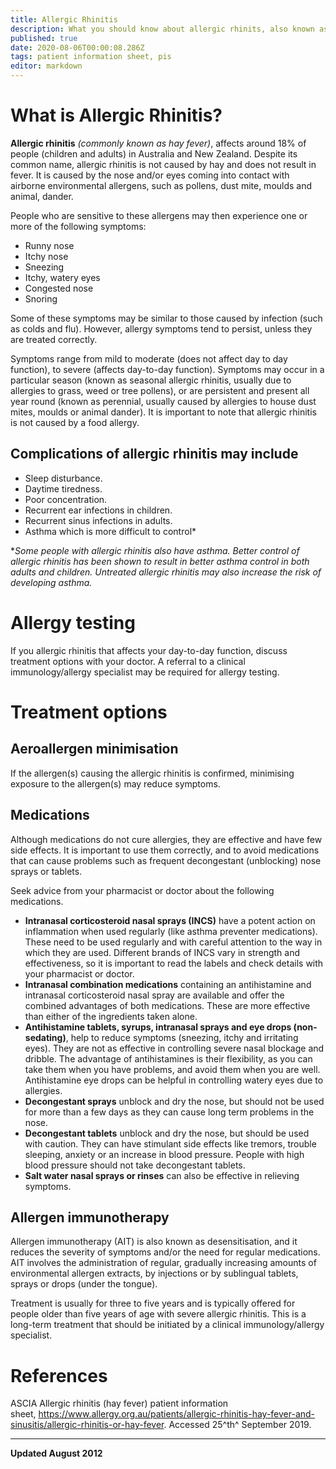 ```yaml
---
title: Allergic Rhinitis
description: What you should know about allergic rhinits, also known as ‘hay fever’
published: true
date: 2020-08-06T00:00:08.286Z
tags: patient information sheet, pis
editor: markdown
---
```


# What is Allergic Rhinitis?

**Allergic rhinitis** *(commonly known as hay fever)*, affects around 18% of people (children and adults) in Australia and New Zealand. Despite its common name, allergic rhinitis is not caused by hay and does not result in fever. It is caused by the nose and/or eyes coming into contact with airborne environmental allergens, such as pollens, dust mite, moulds and animal, dander. 

People who are sensitive to these allergens may then experience one or more of the following symptoms:

-   Runny nose
-   Itchy nose
-   Sneezing
-   Itchy, watery eyes
-   Congested nose
-   Snoring

Some of these symptoms may be similar to those caused by infection (such as colds and flu). However, allergy symptoms tend to persist, unless they are treated correctly.

Symptoms range from mild to moderate (does not affect day to day function), to severe (affects day-to-day function). Symptoms may occur in a particular season (known as seasonal allergic rhinitis, usually due to allergies to grass, weed or tree pollens), or are persistent and present all year round (known as perennial, usually caused by allergies to house dust mites, moulds or animal dander). It is important to note that allergic rhinitis is not caused by a food allergy.

## Complications of allergic rhinitis may include

-   Sleep disturbance.
-   Daytime tiredness.
-   Poor concentration.
-   Recurrent ear infections in children.
-   Recurrent sinus infections in adults.
-   Asthma which is more difficult to control*

**Some people with allergic rhinitis also have asthma. Better control of allergic rhinitis has been shown to result in better asthma control in both adults and children. Untreated allergic rhinitis may also increase the risk of developing asthma.*

# Allergy testing

If you allergic rhinitis that affects your day-to-day function, discuss treatment options with your doctor. A referral to a clinical immunology/allergy specialist may be required for allergy testing.

# Treatment options

## Aeroallergen minimisation

If the allergen(s) causing the allergic rhinitis is confirmed, minimising exposure to the allergen(s) may reduce symptoms.

## Medications

Although medications do not cure allergies, they are effective and have few side effects. It is important to use them correctly, and to avoid medications that can cause problems such as frequent decongestant (unblocking) nose sprays or tablets.

Seek advice from your pharmacist or doctor about the following medications.

-   **Intranasal corticosteroid nasal sprays (INCS)** have a potent action on inflammation when used regularly (like asthma preventer medications). These need to be used regularly and with careful attention to the way in which they are used. Different brands of INCS vary in strength and effectiveness, so it is important to read the labels and check details with your pharmacist or doctor.
-   **Intranasal combination medications** containing an antihistamine and intranasal corticosteroid nasal spray are available and offer the combined advantages of both medications. These are more effective than either of the ingredients taken alone.
-   **Antihistamine tablets, syrups, intranasal sprays and eye drops (non-sedating)**, help to reduce symptoms (sneezing, itchy and irritating eyes). They are not as effective in controlling severe nasal blockage and dribble. The advantage of antihistamines is their flexibility, as you can take them when you have problems, and avoid them when you are well. Antihistamine eye drops can be helpful in controlling watery eyes due to allergies.
-   **Decongestant sprays** unblock and dry the nose, but should not be used for more than a few days as they can cause long term problems in the nose.
-   **Decongestant tablets** unblock and dry the nose, but should be used with caution. They can have stimulant side effects like tremors, trouble sleeping, anxiety or an increase in blood pressure. People with high blood pressure should not take decongestant tablets.
-   **Salt water nasal sprays or rinses** can also be effective in relieving symptoms.

## Allergen immunotherapy

Allergen immunotherapy (AIT) is also known as desensitisation, and it reduces the severity of symptoms and/or the need for regular medications. AIT involves the administration of regular, gradually increasing amounts of environmental allergen extracts, by injections or by sublingual tablets, sprays or drops (under the tongue).

Treatment is usually for three to five years and is typically offered for people older than five years of age with severe allergic rhinitis. This is a long-term treatment that should be initiated by a clinical immunology/allergy specialist.

# References

ASCIA Allergic rhinitis (hay fever) patient information sheet, <https://www.allergy.org.au/patients/allergic-rhinitis-hay-fever-and-sinusitis/allergic-rhinitis-or-hay-fever>. Accessed 25^th^ September 2019.


---
**Updated August 2012**